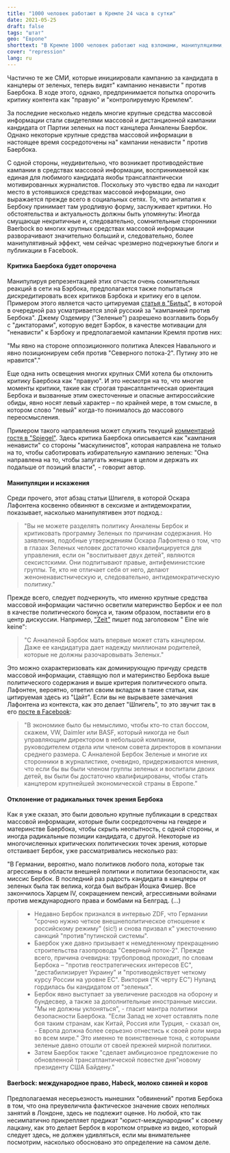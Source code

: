 ```yaml
---
title: "1000 человек работают в Кремле 24 часа в сутки"
date: 2021-05-25
draft: false
tags: "штат"
geo: "Европе"
shorttext: "В Кремле 1000 человек работают над взломами, манипуляциями, вмешательством и военной риторикой."
cover: "repression"
lang: ru
---
```


Частично те же СМИ, которые инициировали кампанию за кандидата в канцлеры от зеленых, теперь видят" кампанию ненависти " против Баербока. В ходе этого, однако, предпринимается попытка опорочить критику контента как "правую" и "контролируемую Кремлем".

За последние несколько недель многие крупные средства массовой информации стали свидетелями массовой и дистанционной кампании кандидата от Партии зеленых на пост канцлера Анналены Баербок. Однако некоторые крупные средства массовой информации в настоящее время сосредоточены на" кампании ненависти " против Баербока.

С одной стороны, неудивительно, что возникает противодействие кампании в средствах массовой информации, воспринимаемой как единая для любимого кандидата якобы трансатлантически мотивированных журналистов. Поскольку это чувство едва ли находит место в устоявшихся средствах массовой информации, оно выражается прежде всего в социальных сетях. То, что антипатия к Бербоку принимает там уродливую форму, заслуживает критики. Но обстоятельства и актуальность должны быть упомянуты: Иногда смущающе некритичные и, следовательно, сомнительные сторонники Baerbock во многих крупных средствах массовой информации разворачивают значительно больший и, следовательно, более манипулятивный эффект, чем сейчас чрезмерно подчеркнутые блоги и публикации в Facebook.

#### Критика Баербока будет опорочена

Манипулируя репрезентацией этих отчасти очень сомнительных реакций в сети на Бэрбока, предполагается также попытаться дискредитировать всех критиков Бэрбока и критику его в целом. Примером этого является часто цитируемая [статья в "Бильд"](https://www.bild.de/politik/inland/politik-inland/putins-gruenes-grausen-kreml-kampagne-gegen-baerbock-76360304.bild.html "Kreml-Kampagne gegen Baerbock!"), в которой в очередной раз усматривается злой русский за "кампанией против Бербока". Джему Оздемиру ("Зеленые") разрешено возглавить борьбу с "диктаторами", которую ведет Бэрбок, в качестве мотивации для "ненависти" к Бэрбоку и предполагаемой кампании Кремля против них:

"Мы явно на стороне оппозиционного политика Алексея Навального и явно позиционируем себя против "Северного потока-2". Путину это не нравится"."

Еще одна нить освещения многих крупных СМИ хотела бы отклонить критику Баербока как "правую". И это несмотря на то, что многие моменты критики, такие как строгая трансатлантическая ориентация Бербока и вызванные этим ожесточенные и опасные антироссийские обиды, явно носят левый характер – по крайней мере, в том смысле, в котором слово "левый" когда-то понималось до массового переосмысления.

Примером такого направления может служить текущий [комментарий гостя в "Spiegel"](https://www.spiegel.de/politik/deutschland/annalena-baerbock-die-hass-kampagne-der-maskulinisten-gastkommentar-a-a69b7641-e716-49b2-b660-061d7909e07a "Die Hasskampagne der Maskulinisten"). Здесь критика Баербока описывается как "кампания ненависти" со стороны "маскулинистов", которая направлена не только на то, чтобы саботировать избирательную кампанию зеленых: "Она направлена на то, чтобы запугать женщин в целом и держать их подальше от позиций власти", - говорит автор.

#### Манипуляции и искажения

Среди прочего, этот абзац статьи Шпигеля, в которой Оскара Лафонтена косвенно обвиняют в сексизме и антидемократии, показывает, насколько манипулятивен этот подход.:

> "Вы не можете разделять политику Анналены Бербок и критиковать программу Зеленых по причинам содержания. Но заявления, подобные утверждениям Оскара Лафонтена о том, что в глазах Зеленых человек достаточно квалифицируется для управления, если он "воспитывает двух детей", являются сексистскими. Они подпитывают правые, антифеминистские группы. Те, кто не отличает себя от него, делают женоненавистническую и, следовательно, антидемократическую политику."

Прежде всего, следует подчеркнуть, что именно крупные средства массовой информации частично осветили материнство Бербок и ее пол в качестве политического бонуса и, таким образом, поставили его в центр дискуссии. Например, ["Zeit"](https://www.zeit.de/arbeit/2021-04/annalena-baerbock-gruene-kanzlerkandidatur-mutter-karriere-politik "Eine wie keine") пишет под заголовком " Eine wie keine":

> "С Анналеной Бэрбок мать впервые может стать канцлером. Даже ее кандидатура дает надежду миллионам родителей, которые не должны разочаровывать Зеленых."

Это можно охарактеризовать как доминирующую причуду средств массовой информации, ставящую пол и материнство Бербока выше политического содержания и выше критерия политического опыта. Лафонтен, вероятно, ответил своим вкладом в такие статьи, как цитируемая здесь из "Цайт". Если вы не вырываете замечания Лафонтена из контекста, как это делает "Шпигель", то это звучит так в его [посте в Facebook](https://www.facebook.com/oskarlafontaine/photos/a.198567656871376/4019804668080970/ "Facebook Post Lafontaine"):

> "В экономике было бы немыслимо, чтобы кто-то стал боссом, скажем, VW, Daimler или BASF, который никогда не был управляющим директором в небольшой компании, руководителем отдела или членом совета директоров в компании среднего размера. С Анналеной Бербок Зеленые и многие их сторонники в журналистике, очевидно, придерживаются мнения, что если бы вы были членом группы зеленых и воспитали двоих детей, вы были бы достаточно квалифицированы, чтобы стать канцлером крупнейшей экономической страны в Европе.”

#### Отклонение от радикальных точек зрения Бербока

Как я уже сказал, это были довольно крупные публикации в средствах массовой информации, которые были сосредоточены на гендере и материнстве Баербока, чтобы скрыть неопытность, с одной стороны, и иногда радикальные позиции кандидата, с другой. Некоторые из многочисленных критических политических точек зрения, которые отстаивает Бербок, уже рассматривались несколько раз:

"В Германии, вероятно, мало политиков любого пола, которые так агрессивны в области внешней политики и политики безопасности, как миссис Бербок. В последний раз радость кандидата в канцлеры от зеленых была так велика, когда был выбран Йошка Фишер. Все закончилось Харцем IV, сокращением пенсий, агрессивными войнами против международного права и бомбами на Белград. (…)
>
> - Недавно Бербок признался в интервью ZDF, что Германии "срочно нужно четкое внешнеполитическое отношение к российскому режиму" (sic!) и снова призвал к" ужесточению санкций "против"путинской системы".
> - Баербок уже давно призывает к немедленному прекращению строительства газопровода "Северный поток-2". Прежде всего, причина очевидна: трубопровод проходит, по словам Бербока – "против геостратегических интересов ЕС", "дестабилизирует Украину" и "противодействует четкому курсу России на уровне ЕС". Виктория ("К черту ЕС") Нуланд гордилась бы кандидатом от "зеленых".
> - Бербок явно выступает за увеличение расходов на оборону и бундесвер, а также за дополнительные иностранные миссии. "Мы не должны уклоняться", - гласит мантра политики безопасности Баербока. "Если Запад не хочет оставлять поле боя таким странам, как Китай, Россия или Турция, - сказал он, - Европа должна более серьезно отнестись к своей роли мира во всем мире." Это именно те воинственные тона, с которыми зеленые давно отошли от своей прежней мирной политики.
> - Затем Баербок также "сделает амбициозное предложение по обновленной трансатлантической повестке дня"новому президенту США Байдену."

#### Baerbock: международное право, Habeck, молоко свиней и коров

Предполагаемая несерьезность нынешних "обвинений" против Бербока в том, что она преувеличила фактическое значение своих неполных занятий в Лондоне, здесь не подлежит оценке. Но любой, кто так несимпатично прикрепляет предикат "юрист-международник" к своему лацкану, как это делает Бербок в коротком отрывке из видео, который следует здесь, не должен удивляться, если мы внимательнее посмотрим, насколько обосновано это определение на самом деле.
